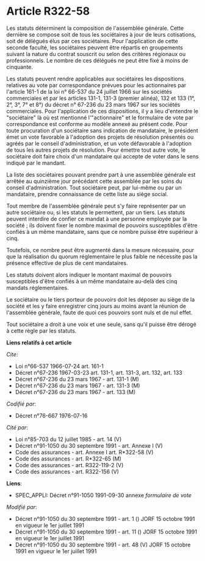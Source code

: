 # Article R322-58

Les statuts déterminent la composition de l'assemblée générale. Cette dernière se compose soit de tous les sociétaires à jour
de leurs cotisations, soit de délégués élus par ces sociétaires. Pour l'application de cette seconde faculté, les sociétaires
peuvent être répartis en groupements suivant la nature du contrat souscrit ou selon des critères régionaux ou professionnels.
Le nombre de ces délégués ne peut être fixé à moins de cinquante.

Les statuts peuvent rendre applicables aux sociétaires les dispositions relatives au vote par correspondance prévues pour les
actionnaires par l'article 161-1 de la loi n° 66-537 du 24 juillet 1966 sur les sociétés commerciales et par les articles
131-1, 131-3 (premier alinéa), 132 et 133 (1°, 2°, 3°, 7° et 8°) du décret n° 67-236 du 23 mars 1967 sur les sociétés
commerciales. Pour l'application de ces dispositions, il y a lieu d'entendre le "sociétaire" là où est mentionné
l'"actionnaire" et le formulaire de vote par correspondance est conforme au modèle annexé au présent code. Pour toute
procuration d'un sociétaire sans indication de mandataire, le président émet un vote favorable à l'adoption des projets de
résolution présentés ou agréés par le conseil d'administration, et un vote défavorable à l'adoption de tous les autres
projets de résolution. Pour émettre tout autre vote, le sociétaire doit faire choix d'un mandataire qui accepte de voter dans
le sens indiqué par le mandant.

La liste des sociétaires pouvant prendre part à une assemblée générale est arrêtée au quinzième jour précédant cette
assemblée par les soins du conseil d'administration. Tout sociétaire peut, par lui-même ou par un mandataire, prendre
connaissance de cette liste au siège social.

Tout membre de l'assemblée générale peut s'y faire représenter par un autre sociétaire ou, si les statuts le permettent, par
un tiers. Les statuts peuvent interdire de confier ce mandat à une personne employée par la société ; ils doivent fixer le
nombre maximal de pouvoirs susceptibles d'être confiés à un même mandataire, sans que ce nombre puisse être supérieur à cinq.

Toutefois, ce nombre peut être augmenté dans la mesure nécessaire, pour que la réalisation du quorum réglementaire le plus
faible ne nécessite pas la présence effective de plus de cent mandataires.

Les statuts doivent alors indiquer le montant maximal de pouvoirs susceptibles d'être confiés à un même mandataire au-delà
des cinq mandats réglementaires.

Le sociétaire ou le tiers porteur de pouvoirs doit les déposer au siège de la société et les y faire enregistrer cinq jours
au moins avant la réunion de l'assemblée générale, faute de quoi ces pouvoirs sont nuls et de nul effet.

Tout sociétaire a droit à une voix et une seule, sans qu'il puisse être dérogé à cette règle par les statuts.

**Liens relatifs à cet article**

_Cite_:

  - Loi n°66-537 1966-07-24 art. 161-1
  - Décret n°67-236 1967-03-23 art. 131-1, art. 131-3, art. 132, art. 133
  - Décret n°67-236 du 23 mars 1967 - art. 131-1 (M)
  - Décret n°67-236 du 23 mars 1967 - art. 131-3 (M)
  - Décret n°67-236 du 23 mars 1967 - art. 133 (M)

_Codifié par_:

  - Décret n°76-667 1976-07-16

_Cité par_:

  - Loi n°85-703 du 12 juillet 1985 - art. 14 (V)
  - Décret n°91-1050 du 30 septembre 1991 - art. Annexe I (V)
  - Code des assurances - art. Annexe I art. R*322-58 (V)
  - Code des assurances - art. R*322-65 (M)
  - Code des assurances - art. R322-119-2 (V)
  - Code des assurances - art. R322-156 (V)

**Liens**:

  - SPEC_APPLI: Décret n°91-1050 1991-09-30 annexe *formulaire de vote*

_Modifié par_:

  - Décret n°91-1050 du 30 septembre 1991 - art. 1 () JORF 15 octobre 1991 en vigueur le 1er juillet 1991
  - Décret n°91-1050 du 30 septembre 1991 - art. 11 () JORF 15 octobre 1991 en vigueur le 1er juillet 1991
  - Décret n°91-1050 du 30 septembre 1991 - art. 48 (V) JORF 15 octobre 1991 en vigueur le 1er juillet 1991
